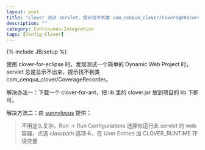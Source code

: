 ```yaml
---
layout: post
title: "clover 测试 servlet，提示找不到类 com_cenqua_clover/CoverageRecorder 的解决方法"
description: ""
category: Continuous-Integration
tags: [Config-Clover]
---
```

{% include JB/setup %}

使用 clover-for-eclipse 时，发现测试一个简单的 Dynamic Web Project 时，servlet 总是显示不出来，提示找不到类 com_cenqua_clover/CoverageRecorder。  

解决办法一：下载一个 clover-for-ant，把 lib 里的 clover.jar 放到项目的 lib 下即可。  

解决方法二：由 [sunnylocus](http://sunnylocus.iteye.com) 提供：

> 不用这么复杂，Run -> Run Configurations 选择你运行此 servlet 的 web 容器，点选 classpath 选项卡，在 User Entries 加 CLOVER_RUNTIME 环境变量